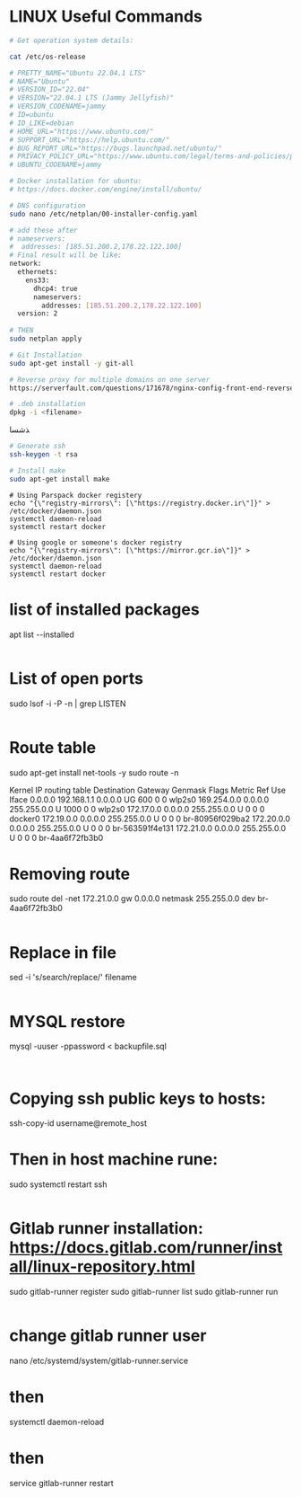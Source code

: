 # LINUX Useful Commands

```bash
# Get operation system details:

cat /etc/os-release

# PRETTY_NAME="Ubuntu 22.04.1 LTS"
# NAME="Ubuntu"
# VERSION_ID="22.04"
# VERSION="22.04.1 LTS (Jammy Jellyfish)"
# VERSION_CODENAME=jammy
# ID=ubuntu
# ID_LIKE=debian
# HOME_URL="https://www.ubuntu.com/"
# SUPPORT_URL="https://help.ubuntu.com/"
# BUG_REPORT_URL="https://bugs.launchpad.net/ubuntu/"
# PRIVACY_POLICY_URL="https://www.ubuntu.com/legal/terms-and-policies/privacy-policy"
# UBUNTU_CODENAME=jammy


```

```bash
# Docker installation for ubuntu:
# https://docs.docker.com/engine/install/ubuntu/
```

```bash
# DNS configuration
sudo nano /etc/netplan/00-installer-config.yaml

# add these after
# nameservers:
#  addresses: [185.51.200.2,178.22.122.100]
# Final result will be like:
network:
  ethernets:
    ens33:
      dhcp4: true
      nameservers:
        addresses: [185.51.200.2,178.22.122.100]
  version: 2
  
# THEN
sudo netplan apply
```

```bash
# Git Installation
sudo apt-get install -y git-all
```

```bash
# Reverse proxy for multiple domains on one server
https://serverfault.com/questions/171678/nginx-config-front-end-reverse-proxy-to-another-port
```

```bash
# .deb installation
dpkg -i <filename>
```

‍‍‍ذشسا
```bash
# Generate ssh
ssh-keygen -t rsa
```

```bash
# Install make
sudo apt-get install make
```

```
# Using Parspack docker registery
echo "{\"registry-mirrors\": [\"https://registry.docker.ir\"]}" > /etc/docker/daemon.json
systemctl daemon-reload
systemctl restart docker
```

```
# Using google or someone's docker registry
echo "{\"registry-mirrors\": [\"https://mirror.gcr.io\"]}" > /etc/docker/daemon.json
systemctl daemon-reload
systemctl restart docker

```
# list of installed packages
apt list --installed
```

```
# List of open ports
sudo lsof -i -P -n | grep LISTEN
```

```
# Route table
sudo apt-get install net-tools -y
sudo route -n

Kernel IP routing table
Destination     Gateway         Genmask         Flags Metric Ref    Use Iface
0.0.0.0         192.168.1.1     0.0.0.0         UG    600    0        0 wlp2s0
169.254.0.0     0.0.0.0         255.255.0.0     U     1000   0        0 wlp2s0
172.17.0.0      0.0.0.0         255.255.0.0     U     0      0        0 docker0
172.19.0.0      0.0.0.0         255.255.0.0     U     0      0        0 br-80956f029ba2
172.20.0.0      0.0.0.0         255.255.0.0     U     0      0        0 br-563591f4e131
172.21.0.0      0.0.0.0         255.255.0.0     U     0      0        0 br-4aa6f72fb3b0

# Removing route
sudo route del -net 172.21.0.0 gw 0.0.0.0 netmask 255.255.0.0 dev br-4aa6f72fb3b0 
```

```
# Replace in file
sed -i 's/search/replace/' filename
```

```
# MYSQL restore
mysql -uuser -ppassword < backupfile.sql
```


```
# Copying ssh public keys to hosts:
ssh-copy-id username@remote_host

# Then in host machine rune:
sudo systemctl restart ssh
```

```
# Gitlab runner installation: https://docs.gitlab.com/runner/install/linux-repository.html
sudo gitlab-runner register
sudo gitlab-runner list
sudo gitlab-runner run <runner-name>
```

```
# change gitlab runner user
nano /etc/systemd/system/gitlab-runner.service 
# then 
systemctl daemon-reload
# then 
service gitlab-runner restart
```
